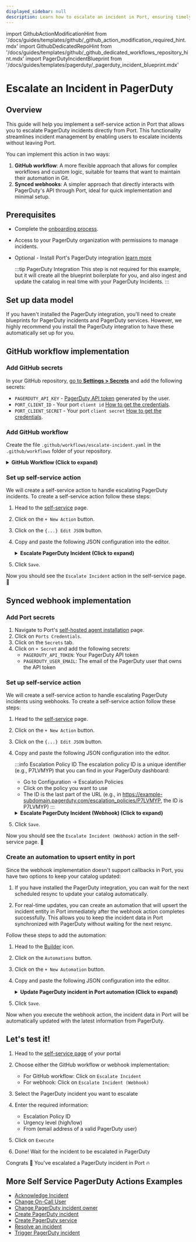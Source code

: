 ```yaml
---
displayed_sidebar: null
description: Learn how to escalate an incident in Port, ensuring timely resolution and effective incident management.
---
```


import GithubActionModificationHint from '/docs/guides/templates/github/_github_action_modification_required_hint.mdx'
import GithubDedicatedRepoHint from '/docs/guides/templates/github/_github_dedicated_workflows_repository_hint.mdx'
import PagerDutyIncidentBlueprint from '/docs/guides/templates/pagerduty/_pagerduty_incident_blueprint.mdx'

# Escalate an Incident in PagerDuty

## Overview
This guide will help you implement a self-service action in Port that allows you to escalate PagerDuty incidents directly from Port.
This functionality streamlines incident management by enabling users to escalate incidents without leaving Port.

You can implement this action in two ways:
1. **GitHub workflow**: A more flexible approach that allows for complex workflows and custom logic, suitable for teams that want to maintain their automation in Git.
2. **Synced webhooks**: A simpler approach that directly interacts with PagerDuty's API through Port, ideal for quick implementation and minimal setup.

## Prerequisites

- Complete the [onboarding process](/getting-started/overview).
- Access to your PagerDuty organization with permissions to manage incidents.
- Optional - Install Port's PagerDuty integration [learn more](https://docs.port.io/build-your-software-catalog/sync-data-to-catalog/incident-management/pagerduty)

	:::tip PagerDuty Integration
	This step is not required for this example, but it will create all the blueprint boilerplate for you, and also ingest and update the catalog in real time with your PagerDuty Incidents.
	:::

## Set up data model

If you haven't installed the PagerDuty integration, you'll need to create blueprints for PagerDuty incidents and PagerDuty services.
However, we highly recommend you install the PagerDuty integration to have these automatically set up for you.

<PagerDutyIncidentBlueprint/>

## GitHub workflow implementation

### Add GitHub secrets

In your GitHub repository, [go to **Settings > Secrets**](https://docs.github.com/en/actions/security-guides/using-secrets-in-github-actions#creating-secrets-for-a-repository) and add the following secrets:
- `PAGERDUTY_API_KEY` - [PagerDuty API token](https://support.atlassian.com/atlassian-account/docs/manage-api-tokens-for-your-atlassian-account) generated by the user.
- `PORT_CLIENT_ID` - Your port `client id` [How to get the credentials](https://docs.port.io/build-your-software-catalog/sync-data-to-catalog/api/#find-your-port-credentials).
- `PORT_CLIENT_SECRET` - Your port `client secret` [How to get the credentials](https://docs.port.io/build-your-software-catalog/sync-data-to-catalog/api/#find-your-port-credentials).

### Add GitHub workflow

Create the file `.github/workflows/escalate-incident.yaml` in the `.github/workflows` folder of your repository.

<GithubDedicatedRepoHint/>

<details>
<summary><b>GitHub Workflow (Click to expand)</b></summary>

```yaml showLineNumbers
name: Escalate PagerDuty Incident

on:
  workflow_dispatch:
    inputs:
      escalation_policy_id:
        description: PagerDuty Escalation Policy ID to apply
        required: true
        type: string
      urgency:
        description: New urgency level for the incident (e.g., "high")
        required: false
        type: string
      from:
        description: The email address of a valid user associated with the account making the request.
        required: true
        type: string
      port_context:
        required: true
        description: includes blueprint, run ID, and entity identifier from Port.

jobs:
  escalate-incident:
    runs-on: ubuntu-latest
    steps:
      - name: Inform execution of request to escalate incident
        uses: port-labs/port-github-action@v1
        with:
          clientId: ${{ secrets.PORT_CLIENT_ID }}
          clientSecret: ${{ secrets.PORT_CLIENT_SECRET }}
          baseUrl: https://api.getport.io
          operation: PATCH_RUN
          runId: ${{fromJson(inputs.port_context).run_id}}
          logMessage: "About to escalate incident in PagerDuty..."

      - name: Escalate Incident in PagerDuty
        id: escalate_incident
        uses: fjogeleit/http-request-action@v1
        with:
          url: 'https://api.pagerduty.com/incidents/${{fromJson(inputs.port_context).entity}}'
          method: 'PUT'
          customHeaders: '{"Content-Type": "application/json", "Accept": "application/vnd.pagerduty+json;version=2", "Authorization": "Token token=${{ secrets.PAGERDUTY_API_KEY }}", "From": "${{ github.event.inputs.from }}"}'
          data: >-
            {
              "incident": {
                "type": "incident_reference",
                "escalation_policy": {
                  "id": "${{ github.event.inputs.escalation_policy_id }}",
                  "type": "escalation_policy_reference"
                },
                "urgency": "${{ github.event.inputs.urgency }}"
              }
            }

      - name: Inform PagerDuty request failure
        if: failure()
        uses: port-labs/port-github-action@v1
        with:
          clientId: ${{ secrets.PORT_CLIENT_ID }}
          clientSecret: ${{ secrets.PORT_CLIENT_SECRET }}
          baseUrl: https://api.getport.io
          operation: PATCH_RUN
          runId: ${{fromJson(inputs.port_context).run_id}}
          logMessage: "Request to escalate incident failed ..."

      - name: Inform ingestion of PagerDuty escalation to Port
        uses: port-labs/port-github-action@v1
        with:
          clientId: ${{ secrets.PORT_CLIENT_ID }}
          clientSecret: ${{ secrets.PORT_CLIENT_SECRET }}
          baseUrl: https://api.getport.io
          operation: PATCH_RUN
          runId: ${{fromJson(inputs.port_context).run_id}}
          logMessage: "Reporting the escalated incident back to Port ..."

      - name: Upsert pagerduty entity to Port 
        id: upsert_entity
        uses: port-labs/port-github-action@v1
        with:
          identifier: ${{inputs.entity_identifier}}
          title: "${{ fromJson(steps.escalate_incident.outputs.response).incident.title }}"
          blueprint: "pagerdutyIncident"
          properties: |-
            {
              "status": "${{ fromJson(steps.escalate_incident.outputs.response).incident.status }}",
              "url": "${{ fromJson(steps.escalate_incident.outputs.response).incident.self }}",
              "urgency": "${{ fromJson(steps.escalate_incident.outputs.response).incident.urgency }}",
              "responder": "${{ fromJson(steps.escalate_incident.outputs.response).incident.assignments[0].assignee.summary}}",
              "escalation_policy": "${{ fromJson(steps.escalate_incident.outputs.response).incident.escalation_policy.summary }}",
              "created_at": "${{ fromJson(steps.escalate_incident.outputs.response).incident.created_at }}",
              "updated_at": "${{ fromJson(steps.escalate_incident.outputs.response).incident.updated_at }}"
            }
          relations: "${{ toJson(fromJson(inputs.port_context).relations) }}"
          clientId: ${{ secrets.PORT_CLIENT_ID }}
          clientSecret: ${{ secrets.PORT_CLIENT_SECRET }}
          baseUrl: https://api.getport.io
          operation: UPSERT
          runId: ${{fromJson(inputs.port_context).run_id}}

      - name: Inform Entity upsert failure
        if: steps.upsert_entity.outcome == 'failure'
        uses: port-labs/port-github-action@v1
        with:
          clientId: ${{ secrets.PORT_CLIENT_ID }}
          clientSecret: ${{ secrets.PORT_CLIENT_SECRET }}
          baseUrl: https://api.getport.io
          operation: PATCH_RUN
          runId: ${{fromJson(inputs.port_context).run_id}}
          logMessage: "Failed to report the escalated incident back to Port ..."

      - name: Inform completion of PagerDuty incident escalation
        uses: port-labs/port-github-action@v1
        with:
          clientId: ${{ secrets.PORT_CLIENT_ID }}
          clientSecret: ${{ secrets.PORT_CLIENT_SECRET }}
          baseUrl: https://api.getport.io
          operation: PATCH_RUN
          runId: ${{fromJson(inputs.port_context).run_id}}
          logMessage: "Incident escalation process was successful ✅"
```
</details>

### Set up self-service action

We will create a self-service action to handle escalating PagerDuty incidents.
To create a self-service action follow these steps:

1. Head to the [self-service](https://app.getport.io/self-serve) page.
2. Click on the `+ New Action` button.
3. Click on the `{...} Edit JSON` button.
4. Copy and paste the following JSON configuration into the editor.

    <details>
    <summary><b>Escalate PagerDuty Incident (Click to expand)</b></summary>

    <GithubActionModificationHint/>

    ```json showLineNumbers
    {
      "identifier": "pagerdutyIncident_escalate_incident",
      "title": "Escalate Incident",
      "icon": "pagerduty",
      "description": "Escalate a pagerduty incident",
      "trigger": {
        "type": "self-service",
        "operation": "DAY-2",
        "userInputs": {
          "properties": {
            "escalation_policy_id": {
              "title": "Escalation Policy ID",
              "description": "PagerDuty Escalation Policy ID to apply",
              "icon": "pagerduty",
              "type": "string"
            },
            "urgency": {
              "icon": "pagerduty",
              "title": "Urgency",
              "description": "New urgency level for the incident (e.g., \"high\")",
              "type": "string",
              "default": "low",
              "enum": [
                "high",
                "low"
              ],
              "enumColors": {
                "high": "orange",
                "low": "lightGray"
              }
            },
            "from": {
              "icon": "User",
              "title": "From",
              "description": "The email address of a valid pagerduty user associated with the account making the request.",
              "type": "string",
              "format": "user"
            }
          },
          "required": [
            "escalation_policy_id",
            "urgency",
            "from"
          ],
          "order": [
            "escalation_policy_id",
            "urgency",
            "from"
          ]
        },
        "blueprintIdentifier": "pagerdutyIncident"
      },
      "invocationMethod": {
        "type": "GITHUB",
        "org": "<GITHUB_ORG>",
        "repo": "<GITHUB_REPO>",
        "workflow": "escalate-incident.yaml",
        "workflowInputs": {
          "escalation_policy_id": "{{.inputs.\"escalation_policy_id\"}}",
          "urgency": "{{.inputs.\"urgency\"}}",
          "from": "{{.inputs.\"from\"}}",
          "port_context": {
            "blueprint": "{{.action.blueprint}}",
            "entity": "{{.entity.identifier}}",
            "run_id": "{{.run.id}}",
            "relations": "{{.entity.relations}}"
          }
        },
        "reportWorkflowStatus": true
      },
      "requiredApproval": false
    }
    ```
    </details>

5. Click `Save`.

Now you should see the `Escalate Incident` action in the self-service page. 🎉

## Synced webhook implementation

### Add Port secrets

1. Navigate to Port's [self-hosted agent installation](https://app.getport.io/self-hosted-agents) page.
2. Click on `Ports Credentials`.
3. Click on the `Secrets` tab.
4. Click on `+ Secret` and add the following secrets:
   - `PAGERDUTY_API_TOKEN`: Your PagerDuty API token
   - `PAGERDUTY_USER_EMAIL`: The email of the PagerDuty user that owns the API token

### Set up self-service action

We will create a self-service action to handle escalating PagerDuty incidents using webhooks.
To create a self-service action follow these steps:

1. Head to the [self-service](https://app.getport.io/self-serve) page.
2. Click on the `+ New Action` button.
3. Click on the `{...} Edit JSON` button.
4. Copy and paste the following JSON configuration into the editor.

    :::info Escalation Policy ID
    The escalation policy ID is a unique identifier (e.g., P7LVMYP) that you can find in your PagerDuty dashboard:
    - Go to Configuration → Escalation Policies
    - Click on the policy you want to use
    - The ID is the last part of the URL (e.g., in https://example-subdomain.pagerduty.com/escalation_policies/P7LVMYP, the ID is P7LVMYP)
    :::

    <details>
    <summary><b>Escalate PagerDuty Incident (Webhook) (Click to expand)</b></summary>

    ```json showLineNumbers
    {
      "identifier": "escalate_incident_webhook",
      "title": "Escalate Incident (Webhook)",
      "icon": "pagerduty",
      "description": "Escalate a PagerDuty incident",
      "trigger": {
        "type": "self-service",
        "operation": "DAY-2",
        "userInputs": {
          "properties": {
            "escalation_policy_id": {
              "title": "Escalation Policy ID",
              "description": "PagerDuty Escalation Policy ID (e.g., P7LVMYP)",
              "icon": "pagerduty",
              "type": "string"
            },
            "urgency": {
              "icon": "pagerduty",
              "title": "Urgency",
              "description": "New urgency level for the incident",
              "type": "string",
              "default": "low",
              "enum": [
                "high",
                "low"
              ],
              "enumColors": {
                "high": "orange",
                "low": "lightGray"
              }
            },
            "from": {
              "icon": "User",
              "title": "From",
              "description": "The email address of a valid PagerDuty user associated with the account making the request.",
              "type": "string",
              "format": "user",
              "default": {
                "jqQuery": ".user.email"
              }
            }
          },
          "required": [
            "escalation_policy_id",
            "urgency",
            "from"
          ],
          "order": [
            "escalation_policy_id",
            "urgency",
            "from"
          ]
        },
        "blueprintIdentifier": "pagerdutyIncident"
      },
      "invocationMethod": {
        "type": "WEBHOOK",
        "url": "https://api.pagerduty.com/incidents/{{.entity.identifier}}",
        "agent": false,
        "synchronized": true,
        "method": "PUT",
        "headers": {
          "Authorization": "Token token={{.secrets.PAGERDUTY_API_TOKEN}}",
          "Accept": "application/vnd.pagerduty+json;version=2",
          "From": "{{.inputs.from}}",
          "Content-Type": "application/json"
        },
        "body": {
          "incident": {
            "type": "incident_reference",
            "escalation_policy": {
              "id": "{{.inputs.escalation_policy_id}}",
              "type": "escalation_policy_reference"
            },
            "urgency": "{{.inputs.urgency}}"
          }
        }
      },
      "requiredApproval": false
    }
    ```
    </details>

5. Click `Save`.

Now you should see the `Escalate Incident (Webhook)` action in the self-service page. 🎉

### Create an automation to upsert entity in port

Since the webhook implementation doesn't support callbacks in Port, you have two options to keep your catalog updated:

1. If you have installed the PagerDuty integration, you can wait for the next scheduled resync to update your catalog automatically.

2. For real-time updates, you can create an automation that will upsert the incident entity in Port immediately after the webhook action completes successfully. This allows you to keep the incident data in Port synchronized with PagerDuty without waiting for the next resync.

Follow these steps to add the automation:

1. Head to the [Builder](https://app.getport.io/settings/data-model) icon.

2. Click on the `Automations` button.

3. Click on the `+ New Automation` button.

4. Copy and paste the following JSON configuration into the editor.

    <details>
    <summary><b>Update PagerDuty incident in Port automation (Click to expand)</b></summary>

    ```json showLineNumbers
        {
          "identifier": "pagerdutyIncident_sync_status",
          "title": "Sync PagerDuty Incident Status",
          "description": "Update PagerDuty incident data in Port after escalation",
          "trigger": {
            "type": "automation",
            "event": {
              "type": "RUN_UPDATED",
              "actionIdentifier": "escalate_incident_webhook"
            },
            "condition": {
              "type": "JQ",
              "expressions": [
                ".diff.after.status == \"SUCCESS\""
              ],
              "combinator": "and"
            }
          },
          "invocationMethod": {
            "type": "UPSERT_ENTITY",
            "blueprintIdentifier": "pagerdutyIncident",
            "mapping": {
              "identifier": "{{.event.diff.after.response.incident.id}}",
              "title": "{{.event.diff.after.response.incident.title}}",
              "properties": {
                "status": "{{.event.diff.after.response.incident.status}}",
                "url": "{{.event.diff.after.response.incident.self}}",
                "urgency": "{{.event.diff.after.response.incident.urgency}}",
                "responder": "{{.event.diff.after.response.incident.assignments.0.assignee.summary}}",
                "escalation_policy": "{{.event.diff.after.response.incident.escalation_policy.summary}}",
                "created_at": "{{.event.diff.after.response.incident.created_at}}",
                "updated_at": "{{.event.diff.after.response.incident.updated_at}}"
              },
              "relations": {
                "pagerdutyService": ["{{.event.diff.after.response.incident.service.id}}"]
              }
            }
          },
          "publish": true
       }
    ```
    </details>

5. Click `Save`.

Now when you execute the webhook action, the incident data in Port will be automatically updated with the latest information from PagerDuty.

## Let's test it!

1. Head to the [self-service page](https://app.getport.io/self-serve) of your portal

2. Choose either the GitHub workflow or webhook implementation:
   - For GitHub workflow: Click on `Escalate Incident`
   - For webhook: Click on `Escalate Incident (Webhook)`

3. Select the PagerDuty incident you want to escalate

4. Enter the required information:
   - Escalation Policy ID
   - Urgency level (high/low)
   - From (email address of a valid PagerDuty user)

5. Click on `Execute`

6. Done! Wait for the incident to be escalated in PagerDuty

Congrats 🎉 You've escalated a PagerDuty incident in Port 🔥

## More Self Service PagerDuty Actions Examples
- [Acknowledge Incident](https://docs.port.io/actions-and-automations/setup-backend/github-workflow/examples/PagerDuty/acknowledge-incident)
- [Change On-Call User](https://docs.port.io/actions-and-automations/setup-backend/github-workflow/examples/PagerDuty/change-on-call-user)
- [Change PagerDuty incident owner](https://docs.port.io/actions-and-automations/setup-backend/github-workflow/examples/PagerDuty/change-pagerduty-incident-owner)
- [Create PagerDuty incident](https://docs.port.io/actions-and-automations/setup-backend/github-workflow/examples/PagerDuty/create-pagerduty-incident)
- [Create PagerDuty service](https://docs.port.io/actions-and-automations/setup-backend/github-workflow/examples/PagerDuty/create-pagerduty-service)
- [Resolve an incident](https://docs.port.io/actions-and-automations/setup-backend/github-workflow/examples/PagerDuty/resolve-incident)
- [Trigger PagerDuty incident](https://docs.port.io/actions-and-automations/setup-backend/github-workflow/examples/PagerDuty/trigger-pagerduty-incident)
